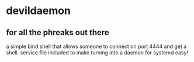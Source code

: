 # devildaemon


## for all the phreaks out there

a simple bind shell that allows someone to connect on port 4444 and get a shell. service file included to make turning into a daemon for systemd easy!
